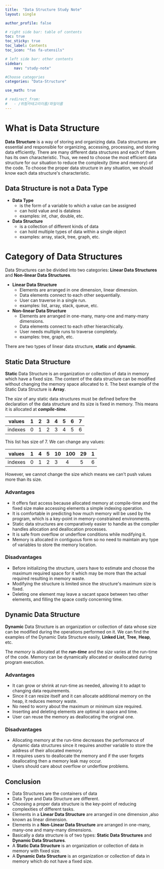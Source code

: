 ```yaml
---
title:  "Data Structure Study Note"
layout: single

author_profile: false

# right side bar: table of contents
toc: true
toc_sticky: true
toc_label: Contents
toc_icon: "fas fa-utensils"

# left side bar: other contents
sidebar:
    nav: "study-note"

#Choose categories
categories: "Data-Structure"

use_math: true

# redirect_from:
#   - /위험카테고리이름/파일이름
---
```


# What is Data Structure

**Data Structure** is a way of storing and organizing data. Data structures are essential and responsible for organizing, accessing, processing, and storing data efficiently. There are many different data structures and each of them has its own characteristic. Thus, we need to choose the most efficient data structure for our situation to reduce the complexity (time and memory) of the code. To choose the proper data structure in any situation, we should know each data structure's characteristic.

## Data Structure is not a Data Type

+ **Data Type**
  + is the form of a variable to which a value can be assigned
  + can hold value and is dataless
  + examples: int, char, double, etc.
+ **Data Structure**
  + is a collection of different kinds of data
  + can hold multiple types of data within a single object
  + examples: array, stack, tree, graph, etc.



# Category of Data Structures

Data Structures can be divided into two categories: **Linear Data Structures** and **Non-linear Data Structures**.

+ **Linear Data Structure**
  + Elements are arranged in one dimension, linear dimension.
  + Data elements connect to each other sequentially.
  + User can traverse in a single run.
  + examples: list, array, stack, queue, etc.
+ **Non-linear Data Structure**
  + Elements are arranged in one-many, many-one and many-many dimensions.
  + Data elements connect to each other hierarchically.
  + User needs multiple runs to traverse completely.
  + examples: tree, graph, etc.

There are two types of linear data structure, **static** and **dynamic**.

## Static Data Structure

**Static** Data Structure is an organization or collection of data in memory which have a fixed size. The content of the data structure can be modified without changing the memory space allocated to it. The best example of the Static Data Structure is **Array**.

The *size* of any static data structures must be defined before the declaration of the data structure and its size is fixed in memory. This means it is allocated at ***compile-time***.

| values  | 1    | 2    | 3    | 4    | 5    | 6    | 7    |
| ------- | ---- | ---- | ---- | ---- | ---- | ---- | ---- |
| indexes | 0    | 1    | 2    | 3    | 4    | 5    | 6    |

This list has size of 7. We can change any values:

| values  | 1    | 4    | 5    | 10   | 100  | 29   | 1    |
| ------- | ---- | ---- | ---- | ---- | ---- | ---- | ---- |
| indexes | 0    | 1    | 2    | 3    | 4    | 5    | 6    |

However, we cannot change the size which means we can't push values more than its size.

### Advantages

+ It offers fast access because allocated memory at compile-time and the fixed size make accessing elements a simple indexing operation.
+ It is comfortable in predicting how much memory will be used by the program, which is a key-point in memory-constrained environments.
+ Static data structures are comparatively easier to handle as the compiler handles allocation and deallocation processes.
+ It is safe from overflow or underflow conditions while modifying it.
+ Memory is allocated in contiguous form so no need to maintain any type of variables to store the memory location.

### Disadvantages

+ Before initializing the structure, users have to estimate and choose the maximum required space for it which may be more than the actual required resulting in memory waste.
+ Modifying the structure is limited since the structure's maximum size is fixed.
+ Deleting one element may leave a vacant space between two other elements, and filling the space costly concerning time.



## Dynamic Data Structure

**Dynamic** Data Structure is an organization or collection of data whose size can be modified during the operations performed on it. We can find the examples of the Dynamic Data Structure easily, **Linked List**, **Tree**, **Heap**, etc.

The *memory* is allocated at the ***run-time*** and the *size* varies at the run-time of the code. Memory can be dynamically allocated or deallocated during program execution. 

### Advantages

+ It can grow or shrink at run-time as needed, allowing it to adapt to changing data requirements.
+ Since it can resize itself and it can allocate additional memory on the heap, it reduces memory waste.
+ No need to worry about the maximum or minimum size required.
+ Inserting and deleting elements are optimal in space and time.
+ User can reuse the memory as deallocating the original one.

### Disadvantages

+ Allocating memory at the run-time decreases the performance of dynamic data structures since it requires another variable to store the address of their allocated memory.
+ It requires users to deallocate the memory and if the user forgets deallocating then a memory leak may occur.
+ Users should care about overflow or underflow problems.



## Conclusion

+ Data Structures are the containers of data
+ Data Type and Data Structure are different.
+ Choosing a proper data structure is the key-point of reducing complexities of different tasks.
+ Elements in a **Linear Data Structure** are arranged in one dimension ,also known as linear dimension.
+ Elements in a **Non-Linear Data Structure** are arranged in one-many, many-one and many-many dimensions.
+ Basically a data structure is of two types: **Static Data Structures** and **Dynamic Data Structures**.
+ A **Static Data Structure** is an organization or collection of data in memory with fixed size.
+ A **Dynamic Data Structure** is an organization or collection of data in memory which do not have a fixed size.
